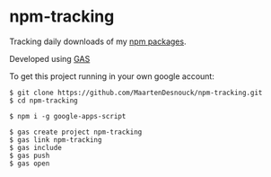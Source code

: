 # npm-tracking

Tracking daily downloads of my [npm packages](https://www.npmjs.com/package/google-apps-script).

Developed using [GAS](https://www.npmjs.com/package/google-apps-script)

To get this project running in your own google account:
```
$ git clone https://github.com/MaartenDesnouck/npm-tracking.git
$ cd npm-tracking

$ npm i -g google-apps-script

$ gas create project npm-tracking
$ gas link npm-tracking
$ gas include
$ gas push
$ gas open
```
